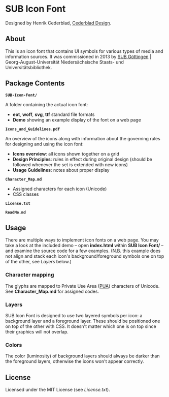 # SUB Icon Font

Designed by Henrik Cederblad, [Cederblad Design](http://cederbladdesign.com).

## About

This is an icon font that contains UI symbols for various types of media and information sources. It was commissioned in 2013 by [SUB Göttingen](http://www.sub.uni-goettingen.de) | Georg-August-Universität
Niedersächsische Staats- und Universitätsbibliothek.

## Package Contents

**`SUB-Icon-Font/`**

A folder containing the actual icon font:

- **eot**, **woff**, **svg**, **ttf** standard file formats
- **Demo** showing an example display of the font on a web page

**`Icons_and_Guidelines.pdf`**

An overview of the icons along with information about the governing rules for designing and using the icon font:

- **Icons overview**: all icons shown together on a grid
- **Design Principles**: rules in effect during original design (should be followed whenever the set is extended with new icons)
- **Usage Guidelines**: notes about proper display

**`Character_Map.md`**

- Assigned characters for each icon (Unicode)
- CSS classes

**`License.txt`**

**`ReadMe.md`**


## Usage

There are multiple ways to implement icon fonts on a web page. You may take a look at the included demo – open **index.html** within **SUB Icon Font/** – and examine the source code for a few examples. (N.B. this example does not align and stack each icon's background/foreground symbols one on top of the other, see *Layers* below.)

### Character mapping

The glyphs are mapped to Private Use Area ([PUA](http://en.wikipedia.org/wiki/Private_Use_Area)) characters of Unicode. See **Character_Map.md** for assigned codes.

### Layers

SUB Icon Font is designed to use two layered symbols per icon: a background layer and a foreground layer. These should be positioned one on top of the other with CSS. It doesn't matter which one is on top since their graphics will not overlap.

### Colors

The color (luminosity) of background layers should always be darker than the foreground layers, otherwise the icons won't appear correctly.

## License

Licensed under the MIT License (see *License.txt*).